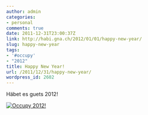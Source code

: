 ```yaml
---
author: admin
categories:
- personal
comments: true
date: 2011-12-31T23:00:37Z
link: http://habi.gna.ch/2012/01/01/happy-new-year/
slug: happy-new-year
tags:
- '#occupy'
- "2012"
title: Happy New Year!
url: /2011/12/31/happy-new-year/
wordpress_id: 2602
---
```


Häbet es guets 2012!




[![Occupy 2012!](http://habi.gna.ch/wp-content/uploads/2011/12/DSC_0045-tm.jpg)](http://habi.gna.ch/wp-content/uploads/2011/12/DSC_0045.jpg)    

